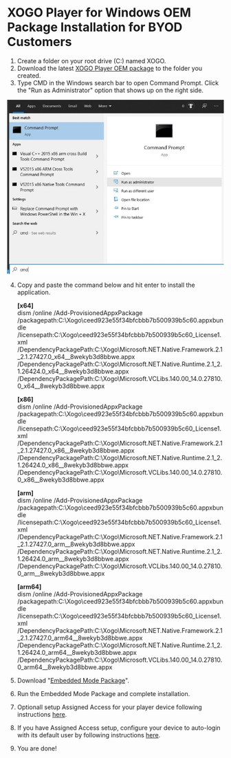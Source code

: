 # XOGO Player for Windows OEM Package Installation for BYOD Customers

1. Create a folder on your root drive (C:) named XOGO.
2. Download the latest [XOGO Player OEM package](https://xogoarchive.blob.core.windows.net/player-oem-packages/XOGO.Signage.UWP_2.0.20.0_x86_x64_ARM_bundle.appxupload_Windows10_PreinstallKit.zip?st=2020-01-12T12%3A15%3A00Z&se=2021-01-14T12%3A15%3A00Z&sp=r&sv=2018-03-28&sr=b&sig=CPiI6eut2cn%2BN6AamQT%2FEmintxzjja%2FI9JPbzy7DPQc%3D) to the folder you created.
3. Type CMD in the Windows search bar to open Command Prompt. Click the "Run as Administrator" option that shows up on the right side. 

![](admin-command-prompt.jpg)

4. Copy and paste the command below and hit enter to install the application. 

    **[x64]**  
    dism /online /Add-ProvisionedAppxPackage /packagepath:C:\Xogo\ceed923e55f34bfcbbb7b500939b5c60.appxbundle /licensepath:C:\Xogo\ceed923e55f34bfcbbb7b500939b5c60_License1.xml /DependencyPackagePath:C:\Xogo\Microsoft.NET.Native.Framework.2.1_2.1.27427.0_x64__8wekyb3d8bbwe.appx /DependencyPackagePath:C:\Xogo\Microsoft.NET.Native.Runtime.2.1_2.1.26424.0_x64__8wekyb3d8bbwe.appx /DependencyPackagePath:C:\Xogo\Microsoft.VCLibs.140.00_14.0.27810.0_x64__8wekyb3d8bbwe.appx

    **[x86]**  
    dism /online /Add-ProvisionedAppxPackage /packagepath:C:\Xogo\ceed923e55f34bfcbbb7b500939b5c60.appxbundle /licensepath:C:\Xogo\ceed923e55f34bfcbbb7b500939b5c60_License1.xml /DependencyPackagePath:C:\Xogo\Microsoft.NET.Native.Framework.2.1_2.1.27427.0_x86__8wekyb3d8bbwe.appx /DependencyPackagePath:C:\Xogo\Microsoft.NET.Native.Runtime.2.1_2.1.26424.0_x86__8wekyb3d8bbwe.appx /DependencyPackagePath:C:\Xogo\Microsoft.VCLibs.140.00_14.0.27810.0_x86__8wekyb3d8bbwe.appx
    
    **[arm]**  
    dism /online /Add-ProvisionedAppxPackage /packagepath:C:\Xogo\ceed923e55f34bfcbbb7b500939b5c60.appxbundle /licensepath:C:\Xogo\ceed923e55f34bfcbbb7b500939b5c60_License1.xml /DependencyPackagePath:C:\Xogo\Microsoft.NET.Native.Framework.2.1_2.1.27427.0_arm__8wekyb3d8bbwe.appx /DependencyPackagePath:C:\Xogo\Microsoft.NET.Native.Runtime.2.1_2.1.26424.0_arm__8wekyb3d8bbwe.appx /DependencyPackagePath:C:\Xogo\Microsoft.VCLibs.140.00_14.0.27810.0_arm__8wekyb3d8bbwe.appx
    
    **[arm64]**  
    dism /online /Add-ProvisionedAppxPackage /packagepath:C:\Xogo\ceed923e55f34bfcbbb7b500939b5c60.appxbundle /licensepath:C:\Xogo\ceed923e55f34bfcbbb7b500939b5c60_License1.xml /DependencyPackagePath:C:\Xogo\Microsoft.NET.Native.Framework.2.1_2.1.27427.0_arm64__8wekyb3d8bbwe.appx /DependencyPackagePath:C:\Xogo\Microsoft.NET.Native.Runtime.2.1_2.1.26424.0_arm64__8wekyb3d8bbwe.appx /DependencyPackagePath:C:\Xogo\Microsoft.VCLibs.140.00_14.0.27810.0_arm64__8wekyb3d8bbwe.appx

5. Download "[Embedded Mode Package](https://xogoarchive.blob.core.windows.net/player-provisioning-packages/AllowEmbeddedMode.ppkg?st=2020-01-12T14%3A02%3A00Z&se=2021-01-14T14%3A02%3A00Z&sp=r&sv=2018-03-28&sr=b&sig=IU%2B0telOxY%2F2MRYhn3AjKPXA42oGEcjhMR0YqZVOmzM%3D)".

6. Run the Embedded Mode Package and complete installation.

7. Optionall setup Assigned Access for your player device following instructions [here](https://www.windowscentral.com/how-set-assigned-access-windows-10).

8. If you have Assigned Access setup, configure your device to auto-login with its default user by following instructions [here](https://www.tekrevue.com/tip/skip-windows-10-login-screen/ ).

5. You are done!